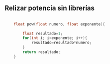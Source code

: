 ## Relizar potencia sin librerías

```cpp

    float pow(float numero, float exponente){
        
        float resultado=1;
        for(int i; i<exponente; i++){
            resultado=resultado*numero;
        }
        return resultado;
    }

```